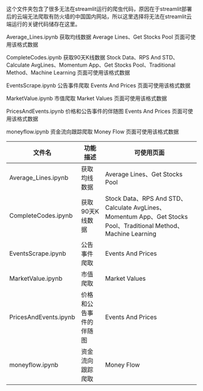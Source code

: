 这个文件夹包含了很多无法在streamlit运行的爬虫代码，原因在于streamlit部署后的云端无法爬取有防火墙的中国国内网站，所以这里选择将无法在streamlit云端运行的关键代码储存在这里。


Average_Lines.ipynb 获取均线数据 Average Lines、Get Stocks Pool 页面可使用该格式数据

CompleteCodes.ipynb 获取90天K线数据 Stock Data、RPS And STD、Calculate AvgLines、Momentum App、Get Stocks Pool、Traditional Method、Machine Learning 页面可使用该格式数据

EventsScrape.ipynb 公告事件爬取 Events And Prices 页面可使用该格式数据

MarketValue.ipynb 市值爬取 Market Values 页面可使用该格式数据

PricesAndEvents.ipynb 价格和公告事件的伴随图 Events And Prices 页面可使用该格式数据

moneyflow.ipynb 资金流向跟踪爬取 Money Flow 页面可使用该格式数据


| 文件名               | 功能描述           | 可使用页面                                                         |
|--------------------|------------------|--------------------------------------------------------------------|
| Average_Lines.ipynb | 获取均线数据       | Average Lines、Get Stocks Pool                                    |
| CompleteCodes.ipynb | 获取90天K线数据     | Stock Data、RPS And STD、Calculate AvgLines、Momentum App、Get Stocks Pool、Traditional Method、Machine Learning |
| EventsScrape.ipynb  | 公告事件爬取       | Events And Prices                                                  |
| MarketValue.ipynb   | 市值爬取           | Market Values                                                      |
| PricesAndEvents.ipynb | 价格和公告事件的伴随图 | Events And Prices                                                  |
| moneyflow.ipynb     | 资金流向跟踪爬取    | Money Flow                                                         |



